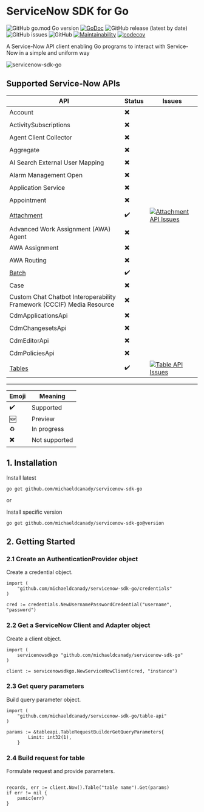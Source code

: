 # ServiceNow SDK for Go

![GitHub go.mod Go version](https://img.shields.io/github/go-mod/go-version/michaeldcanady/servicenow-sdk-go?style=plastic)
[![GoDoc](https://img.shields.io/static/v1?style=plastic&label=godoc&message=reference&color=blue)](https://pkg.go.dev/github.com/michaeldcanady/servicenow-sdk-go)
![GitHub release (latest by date)](https://img.shields.io/github/v/release/michaeldcanady/servicenow-sdk-go?style=plastic)
![GitHub issues](https://img.shields.io/github/issues/michaeldcanady/servicenow-sdk-go?style=plastic)
![GitHub](https://img.shields.io/github/license/michaeldcanady/servicenow-sdk-go?style=plastic)
[![Maintainability](https://qlty.sh/badges/e778f295-dfb1-4637-a15e-f179549fcae4/maintainability.svg)](https://qlty.sh/gh/michaeldcanady/projects/servicenow-sdk-go)
[![codecov](https://codecov.io/gh/michaeldcanady/servicenow-sdk-go/graph/badge.svg?token=MJPM1UAI78)](https://codecov.io/gh/michaeldcanady/servicenow-sdk-go)

A Service-Now API client enabling Go programs to interact with Service-Now in a simple and uniform way

![servicenow-sdk-go](.github/servicenow-sdk-go_logo.png)

## Supported Service-Now APIs

| API                                                                                        | Status | Issues                                                                                                                                                                                                                                              |
| ------------------------------------------------------------------------------------------ | ------ | --------------------------------------------------------------------------------------------------------------------------------------------------------------------------------------------------------------------------------------------------- |
| Account                                                                                    | ✖️      |                                                                                                                                                                                                                                                     |
| ActivitySubscriptions                                                                      | ✖️      |                                                                                                                                                                                                                                                     |
| Agent Client Collector                                                                     | ✖️      |                                                                                                                                                                                                                                                     |
| Aggregate                                                                                  | ✖️      |                                                                                                                                                                                                                                                     |
| AI Search External User Mapping                                                            | ✖️      |                                                                                                                                                                                                                                                     |
| Alarm Management Open                                                                      | ✖️      |                                                                                                                                                                                                                                                     |
| Application Service                                                                        | ✖️      |                                                                                                                                                                                                                                                     |
| Appointment                                                                                | ✖️      |                                                                                                                                                                                                                                                     |
| [Attachment](https://github.com/michaeldcanady/servicenow-sdk-go/tree/main/attachment-api) | ✔️      | [![Attachment API Issues](https://img.shields.io/github/issues-raw/michaeldcanady/servicenow-sdk-go/attachment%20api?label=%20)](https://github.com/michaeldcanady/servicenow-sdk-go/labels/attachment%20api)                                       |
| Advanced Work Assignment (AWA) Agent                                                       | ✖️      |                                                                                                                                                                                                                                                     |
| AWA Assignment                                                                             | ✖️      |                                                                                                                                                                                                                                                     |
| AWA Routing                                                                                | ✖️      |                                                                                                                                                                                                                                                     |
| [Batch](https://github.com/michaeldcanady/servicenow-sdk-go/tree/main/batch-api)           | ✔️      |                                                                                                                                                                                                                                                     |
| Case                                                                                       | ✖️      |                                                                                                                                                                                                                                                     |
| Custom Chat Chatbot Interoperability Framework (CCCIF) Media Resource                      | ✖️      |                                                                                                                                                                                                                                                     |
| CdmApplicationsApi                                                                         | ✖️      |                                                                                                                                                                                                                                                     |
| CdmChangesetsApi                                                                           | ✖️      |                                                                                                                                                                                                                                                     |
| CdmEditorApi                                                                               | ✖️      |                                                                                                                                                                                                                                                     |
| CdmPoliciesApi                                                                             | ✖️      |                                                                                                                                                                                                                                                     |
| [Tables](https://github.com/michaeldcanady/servicenow-sdk-go/tree/main/table-api)          | ✔️      | [![Table API Issues](https://img.shields.io/github/issues-raw/michaeldcanady/servicenow-sdk-go/module%3A+table-api?label=%20)](https://github.com/michaeldcanady/servicenow-sdk-go/issues?q=is%3Aissue+is%3Aopen+label%3A%22module%3A+table-api%22) |
---

| Emoji | Meaning       |
| ----- | ------------- |
| ✔️     | Supported     |
| 🆕     | Preview       |
| ♻️     | In progress   |
| ✖️     | Not supported |

## 1. Installation

Install latest
```Shell
go get github.com/michaeldcanady/servicenow-sdk-go
```
or

Install specific version
```Shell
go get github.com/michaeldcanady/servicenow-sdk-go@version
```

## 2. Getting Started

### 2.1 Create an AuthenticationProvider object

Create a credential object.

```golang
import (
    "github.com/michaeldcanady/servicenow-sdk-go/credentials"
)

cred := credentials.NewUsernamePasswordCredential("username", "password")
```

### 2.2 Get a ServiceNow Client and Adapter object

Create a client object.

```golang
import (
    servicenowsdkgo "github.com/michaeldcanady/servicenow-sdk-go"
)

client := servicenowsdkgo.NewServiceNowClient(cred, "instance")
```

### 2.3 Get query parameters

Build query parameter object.

```golang
import (
    "github.com/michaeldcanady/servicenow-sdk-go/table-api"
)

params := &tableapi.TableRequestBuilderGetQueryParameters{
        Limit: int32(1),
    }
```

### 2.4 Build request for table

Formulate request and provide parameters.

```golang

records, err := client.Now().Table("table name").Get(params)
if err != nil {
    panic(err)
}
```
